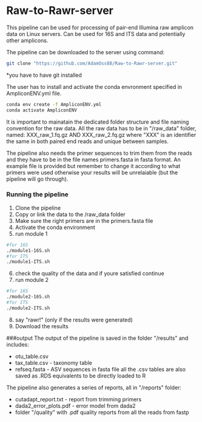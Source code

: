 # Raw-to-Rawr-server

This pipeline can be used for processing of pair-end Illumina raw amplicon data on Linux servers. Can be used for 16S and ITS data and potentially other amplicons.

The pipeline can be downloaded to the server using command:
```bash
git clone "https://github.com/AdamOss88/Raw-to-Rawr-server.git"
```
*you have to have git installed

The user has to install and activate the conda envronment specified in AmpliconENV.yml file. 
```bash
conda env create -f AmpliconENV.yml
conda activate AmpliconENV
```

It is important to mainatain the dedicated folder structure and file naming convention for the raw data. All the raw data has to be in "/raw_data" folder, named:
XXX_raw_1.fq.gz   AND   XXX_raw_2.fq.gz  where "XXX" is an identifier the same in both paired end reads and unique between samples.

The pipeline also needs the primer sequences to trim them from the reads and they have to be in the file names primers.fasta in fasta format. An example file is provided but remember to change it according to what primers were used otherwise your results will be unrelaiable (but the pipeline will go through). 

### Running the pipeline
1. Clone the pipeline
2. Copy or link the data to the /raw_data folder
3. Make sure the right primers are in the primers.fasta file
4. Activate the conda environment
5. run module 1
```bash
#for 16S
./module1-16S.sh
#for ITS
./module1-ITS.sh
```   
6. check the quality of the data and if youre satisfied continue
7. run module 2
```bash
#for 16S
./module2-16S.sh
#for ITS
./module2-ITS.sh
```  
8. say "rawr!" (only if the results were generated)
9. Download the results

###output
The output of the pipeline is saved in the folder "/results" and includes:
- otu_table.csv 
- tax_table.csv - taxonomy table
- refseq.fasta - ASV sequences in fasta file
all the .csv tables are also saved as .RDS equivalents to be directly loaded to R

The pipeline also generates a series of reports, all in "/reports" folder:
- cutadapt_report.txt - report from trimming primers
- dada2_error_plots.pdf - error model from dada2
-  folder "/quality" with .pdf quality reports from all the reads from fastp
  





